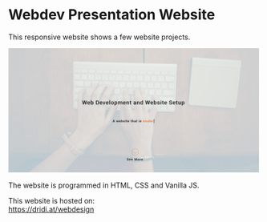 # Webdev Presentation Website

This responsive website shows a few website projects.

<img src="https://raw.githubusercontent.com/a-dridi/webdev-presentation-website/master/screenshot.png" alt="Screenshot of the portfolio website" width="500"/>

The website is programmed in HTML, CSS and Vanilla JS. 

This website is hosted on:<br/>
https://dridi.at/webdesign
